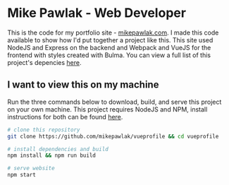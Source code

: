# Mike Pawlak - Web Developer

This is the code for my portfolio site - [mikepawlak.com](https://www.mikepawlak.com). I made this code available to show how I'd put together a project like this. This site used NodeJS and Express on the backend and Webpack and VueJS for the frontend with styles created with Bulma. You can view a full list of this project's depencies [here](https://github.com/mikepawlak/vueprofile/network/dependencies). 

## I want to view this on my machine

Run the three commands below to download, build, and serve this project on your own machine. This project requires NodeJS and NPM, install instructions for both can be found [here](https://nodejs.org/en/). 


``` bash
# clone this repository
git clone https://github.com/mikepawlak/vueprofile && cd vueprofile

# install dependencies and build
npm install && npm run build

# serve website
npm start
```


